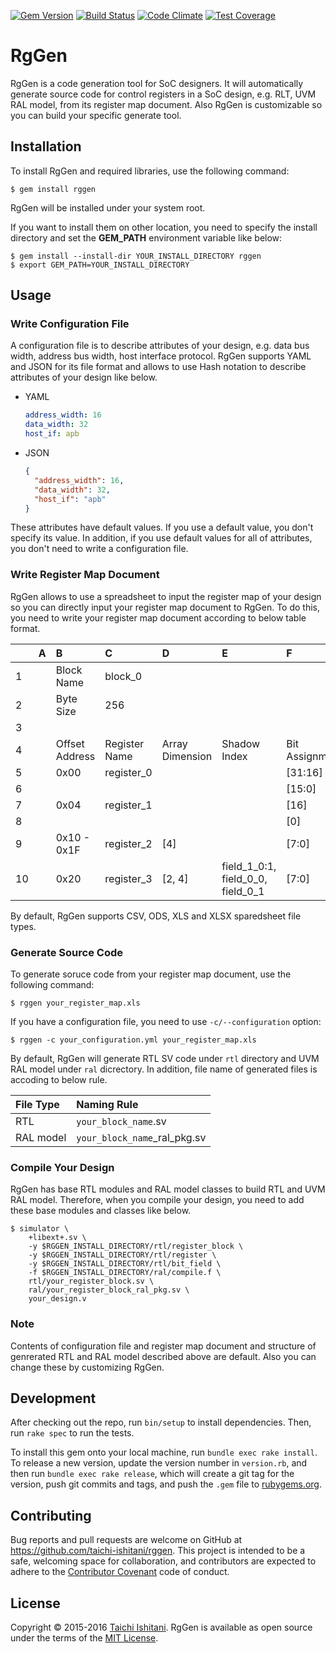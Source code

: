 [![Gem Version](https://badge.fury.io/rb/rggen.svg)](https://badge.fury.io/rb/rggen)
[![Build Status](https://travis-ci.org/taichi-ishitani/rggen.svg?branch=master)](https://travis-ci.org/taichi-ishitani/rggen)
[![Code Climate](https://codeclimate.com/github/taichi-ishitani/rggen/badges/gpa.svg)](https://codeclimate.com/github/taichi-ishitani/rggen)
[![Test Coverage](https://codeclimate.com/github/taichi-ishitani/rggen/badges/coverage.svg)](https://codeclimate.com/github/taichi-ishitani/rggen/coverage)

# RgGen

RgGen is a code generation tool for SoC designers.
It will automatically generate source code for control registers in a SoC design, e.g. RLT, UVM RAL model, from its register map document.
Also RgGen is customizable so you can build your specific generate tool.

## Installation

To install RgGen and required libraries, use the following command:

    $ gem install rggen

RgGen will be installed under your system root.

If you want to install them on other location, you need to specify the install directory and set the **GEM_PATH** environment variable like below:

    $ gem install --install-dir YOUR_INSTALL_DIRECTORY rggen
    $ export GEM_PATH=YOUR_INSTALL_DIRECTORY


## Usage

### Write Configuration File

A configuration file is to describe attributes of your design, e.g. data bus width, address bus width, host interface protocol.
RgGen supports YAML and JSON for its file format and allows to use Hash notation to describe attributes of your design like below.
- YAML
  ~~~YAML
  address_width: 16
  data_width: 32
  host_if: apb
  ~~~
- JSON
  ~~~JSON
  {
    "address_width": 16,
    "data_width": 32,
    "host_if": "apb"
  }
  ~~~

These attributes have default values. If you use a default value, you don't specify its value.
In addition, if you use default values for all of attributes, you don't need to write a configuration file.

### Write Register Map Document

RgGen allows to use a spreadsheet to input the register map of your design so you can directly input your register map document to RgGen.
To do this, you need to write your register map document according to below table format.

|  |A|B             |C            |D              |E                                |F             |G         |H   |I           |
|:-|-|:-------------|:------------|:--------------|:--------------------------------|:-------------|:---------|:---|:-----------|
|1 | |Block Name    |block_0      |               |                                 |              |          |    |            |
|2 | |Byte Size     |256          |               |                                 |              |          |    |            |
|3 | |              |             |               |                                 |              |          |    |            |
|4 | |Offset Address|Register Name|Array Dimension|Shadow Index                     |Bit Assignment|Field Name|Type|Iitial Value|
|5 | |0x00          |register_0   |               |                                 |[31:16]       |field_0_0 |rw  |0           |
|6 | |              |             |               |                                 |[15:0]        |field_0_1 |rw  |0           |
|7 | |0x04          |register_1   |               |                                 |[16]          |field_1_0 |rw  |0           |
|8 | |              |             |               |                                 |[0]           |field_1_1 |ro  |            |
|9 | |0x10 - 0x1F   |register_2   |[4]            |                                 |[7:0]         |field_2_0 |rw  |0           |
|10| |0x20          |register_3   |[2, 4]         |field_1_0:1, field_0_0, field_0_1|[7:0]         |field_3_0 |rw  |0           |

By default, RgGen supports CSV, ODS, XLS and XLSX sparedsheet file types.

### Generate Source Code

To generate soruce code from your register map document, use the following command:

    $ rggen your_register_map.xls

If you have a configuration file, you need to use `-c/--configuration` option:

    $ rggen -c your_configuration.yml your_register_map.xls

By default, RgGen will generate RTL SV code under `rtl` directory and UVM RAL model under `ral` dicrectory.
In addition, file name of generated files is accoding to below rule.

|File Type|Naming Rule                 |
|:--------|:---------------------------|
|RTL      |`your_block_name`.sv        |
|RAL model|`your_block_name`_ral_pkg.sv|

### Compile Your Design

RgGen has base RTL modules and RAL model classes to build RTL and UVM RAL model.
Therefore, when you compile your design, you need to add these base modules and classes like below.

    $ simulator \
        +libext+.sv \
        -y $RGGEN_INSTALL_DIRECTORY/rtl/register_block \
        -y $RGGEN_INSTALL_DIRECTORY/rtl/register \
        -y $RGGEN_INSTALL_DIRECTORY/rtl/bit_field \
        -f $RGGEN_INSTALL_DIRECTORY/ral/compile.f \
        rtl/your_register_block.sv \
        ral/your_register_block_ral_pkg.sv \
        your_design.v

### Note

Contents of configuration file and register map document and structure of genrerated RTL and RAL model described above are default.
Also you can change these by customizing RgGen.

## Development

After checking out the repo, run `bin/setup` to install dependencies. Then, run `rake spec` to run the tests.

To install this gem onto your local machine, run `bundle exec rake install`. To release a new version, update the version number in `version.rb`, and then run `bundle exec rake release`, which will create a git tag for the version, push git commits and tags, and push the `.gem` file to [rubygems.org](https://rubygems.org).

## Contributing

Bug reports and pull requests are welcome on GitHub at https://github.com/taichi-ishitani/rggen. This project is intended to be a safe, welcoming space for collaboration, and contributors are expected to adhere to the [Contributor Covenant](http://contributor-covenant.org) code of conduct.


## License

Copyright &copy; 2015-2016 [Taichi Ishitani](mailto:taichi730@gmail.com).
RgGen is available as open source under the terms of the [MIT License](LICENSE.txt).
